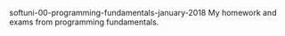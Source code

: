 softuni-00-programming-fundamentals-january-2018
My homework and exams from programming fundamentals.
